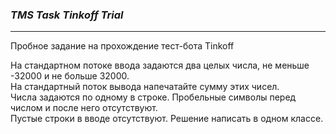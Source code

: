 ### ___TMS Task Tinkoff Trial___
***
Пробное задание на прохождение тест-бота Tinkoff

На стандартном потоке ввода задаются два целых числа, не меньше -32000 и не больше 32000.<br> 
На стандартный поток вывода напечатайте сумму этих чисел.<br>
Числа задаются по одному в строке. Пробельные символы перед числом и после него отсутствуют.<br>
Пустые строки в вводе отсутствуют.
Решение написать в одном классе.
